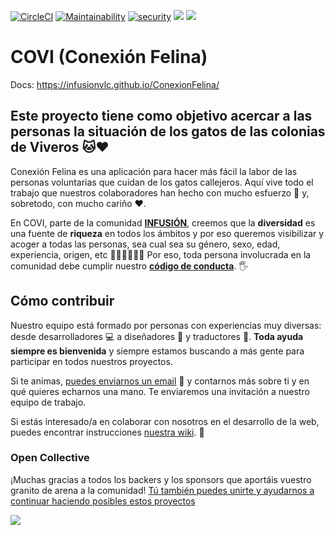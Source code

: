 [![CircleCI](https://circleci.com/gh/infusionvlc/ConexionFelina.svg?style=svg)](https://circleci.com/gh/infusionvlc/ConexionFelina) [![Maintainability](https://api.codeclimate.com/v1/badges/da388b7d223be8725dbd/maintainability)](https://codeclimate.com/github/infusionvlc/ConexionFelina/maintainability) [![security](https://hakiri.io/github/infusionvlc/ConexionFelina/master.svg)](https://hakiri.io/github/infusionvlc/ConexionFelina/master) <img src="https://opencollective.com/infusionvlc/tiers/sponsor/badge.svg?label=sponsor&color=brightgreen" /> <img src="https://opencollective.com/infusionvlc/tiers/backer/badge.svg?label=backer&color=brightgreen" />

# COVI (Conexión Felina)

Docs: https://infusionvlc.github.io/ConexionFelina/

## Este proyecto tiene como objetivo acercar a las personas la situación de los gatos de las colonias de Viveros 🐱❤️ 

Conexión Felina es una aplicación para hacer más fácil la labor de las personas voluntarias que cuidan de los gatos callejeros. Aquí vive todo el trabajo que nuestros colaboradores han hecho con mucho esfuerzo 💪 y, sobretodo, con mucho cariño ❤️.

En COVI, parte de la comunidad **[INFUSIÓN](http://www.infusionvlc.com)**, creemos que la **diversidad** es una fuente de **riqueza** en todos los ámbitos y por eso queremos visibilizar y acoger a todas las personas, sea cual sea su género, sexo, edad, experiencia, origen, etc 👱🧔🏽👨‍🌾👵 Por eso, toda persona involucrada en la comunidad debe cumplir nuestro **[código de conducta](http://www.infusionvlc.com/reglas)**. 🖐️

## Cómo contribuir
Nuestro equipo está formado por personas con experiencias muy diversas: desde desarrolladores 💻 a diseñadores 🎨 y traductores 💬. **Toda ayuda siempre es bienvenida** y siempre estamos buscando a más gente para participar en todos nuestros proyectos.

Si te animas, [puedes enviarnos un email](mailto:hola@infusionvlc.com) 📮 y contarnos más sobre ti y en qué quieres echarnos una mano. Te enviaremos una invitación a nuestro equipo de trabajo.

Si estás interesado/a en colaborar con nosotros en el desarrollo de la web, puedes encontrar instrucciones [nuestra wiki](https://github.com/infusionvlc/ConexionFelina/wiki). 📓


### Open Collective

¡Muchas gracias a todos los backers y los sponsors que aportáis vuestro granito de arena a la comunidad! [Tú también puedes unirte y ayudarnos a continuar haciendo posibles estos proyectos](https://opencollective.com/infusionvlc)

<a href="https://opencollective.com/infusionvlc#backers" target="_blank"><img src="https://opencollective.com/infusionvlc/backers.svg?width=890"></a>
